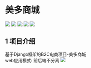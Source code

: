 # 美多商城
![](https://img.shields.io/badge/Python-3.6-green.svg)
![](https://img.shields.io/badge/Django-3.2-green.svg)
![](https://img.shields.io/badge/ubuntu-20.04-green.svg)
![](https://img.shields.io/badge/mysql-8.0.25-green.svg)
![](https://img.shields.io/badge/redis-4.0.9-green.svg)

## 1 项目介绍
基于Django框架的B2C电商项目-美多商城  
web应用模式: 前后端不分离
![](https://z3.ax1x.com/2021/05/17/gREWiq.png)
